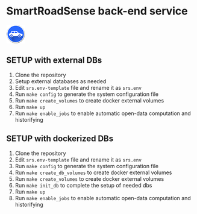 # SmartRoadSense back-end service

![SmartRoadSense logo](docs/media/logo-small.png)

## SETUP with external DBs
1. Clone the repository
2. Setup external databases as needed
3. Edit `srs.env-template` file and rename it as `srs.env`
4. Run `make config` to generate the system configuration file
5. Run `make create_volumes` to create docker external volumes
6. Run `make up`
7. Run `make enable_jobs` to enable automatic open-data computation and historifying


## SETUP with dockerized DBs
1. Clone the repository
2. Edit `srs.env-template` file and rename it as `srs.env`
3. Run `make config` to generate the system configuration file
4. Run `make create_db_volumes` to create docker external volumes
5. Run `make create_volumes` to create docker external volumes
6. Run `make init_db` to complete the setup of needed dbs
7. Run `make up`
8. Run `make enable_jobs` to enable automatic open-data computation and historifying
